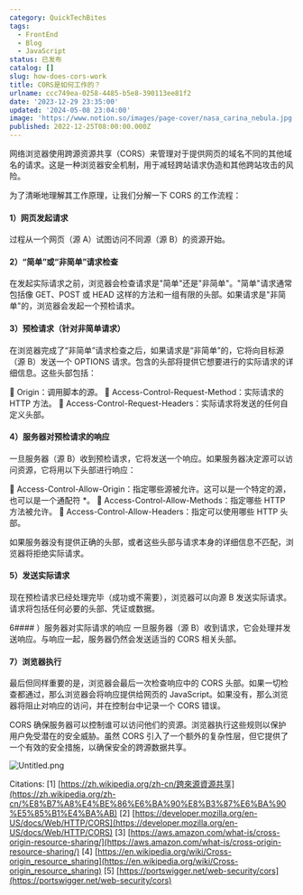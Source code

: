 ```yaml
---
category: QuickTechBites
tags:
  - FrontEnd
  - Blog
  - JavaScript
status: 已发布
catalog: []
slug: how-does-cors-work
title: CORS是如何工作的？
urlname: ccc749ea-0258-4485-b5e8-390113ee81f2
date: '2023-12-29 23:35:00'
updated: '2024-05-08 23:04:00'
image: 'https://www.notion.so/images/page-cover/nasa_carina_nebula.jpg'
published: 2022-12-25T08:00:00.000Z
---
```


网络浏览器使用跨源资源共享（CORS）来管理对于提供网页的域名不同的其他域名的请求。这是一种浏览器安全机制，用于减轻跨站请求伪造和其他跨站攻击的风险。


为了清晰地理解其工作原理，让我们分解一下 CORS 的工作流程：


#### 1）网页发起请求
过程从一个网页（源 A）试图访问不同源（源 B）的资源开始。


#### 2）“简单”或“非简单”请求检查
在发起实际请求之前，浏览器会检查请求是"简单"还是"非简单"。"简单"请求通常包括像 GET、POST 或 HEAD 这样的方法和一组有限的头部。如果请求是"非简单"的，浏览器会发起一个预检请求。


#### 3）预检请求（针对非简单请求）
在浏览器完成了“非简单”请求检查之后，如果请求是“非简单”的，它将向目标源（源 B）发送一个 OPTIONS 请求。包含的头部将提供它想要进行的实际请求的详细信息。这些头部包括：


🔸 Origin：调用脚本的源。
🔸 Access-Control-Request-Method：实际请求的 HTTP 方法。
🔸 Access-Control-Request-Headers：实际请求将发送的任何自定义头部。


#### 4）服务器对预检请求的响应
一旦服务器（源 B）收到预检请求，它将发送一个响应。如果服务器决定源可以访问资源，它将用以下头部进行响应：


🔹 Access-Control-Allow-Origin：指定哪些源被允许。这可以是一个特定的源，也可以是一个通配符 *。
🔹 Access-Control-Allow-Methods：指定哪些 HTTP 方法被允许。
🔹 Access-Control-Allow-Headers：指定可以使用哪些 HTTP 头部。


如果服务器没有提供正确的头部，或者这些头部与请求本身的详细信息不匹配，浏览器将拒绝实际请求。


#### 5）发送实际请求
现在预检请求已经处理完毕（成功或不需要），浏览器可以向源 B 发送实际请求。请求将包括任何必要的头部、凭证或数据。


6#### ）服务器对实际请求的响应
一旦服务器（源 B）收到请求，它会处理并发送响应。与响应一起，服务器仍然会发送适当的 CORS 相关头部。


#### 7）浏览器执行
最后但同样重要的是，浏览器会最后一次检查响应中的 CORS 头部。如果一切检查都通过，那么浏览器会将响应提供给网页的 JavaScript。如果没有，那么浏览器将阻止对响应的访问，并在控制台中记录一个 CORS 错误。


CORS 确保服务器可以控制谁可以访问他们的资源。浏览器执行这些规则以保护用户免受潜在的安全威胁。虽然 CORS 引入了一个额外的复杂性层，但它提供了一个有效的安全措施，以确保安全的跨源数据共享。


![Untitled.png](https://prod-files-secure.s3.us-west-2.amazonaws.com/5d24fe63-e567-4804-86f9-9fdc62e13082/b3deb140-f22b-4520-bcee-759301567801/Untitled.png?X-Amz-Algorithm=AWS4-HMAC-SHA256&X-Amz-Content-Sha256=UNSIGNED-PAYLOAD&X-Amz-Credential=ASIAZI2LB466VOS5MRWH%2F20250215%2Fus-west-2%2Fs3%2Faws4_request&X-Amz-Date=20250215T213259Z&X-Amz-Expires=3600&X-Amz-Security-Token=IQoJb3JpZ2luX2VjECYaCXVzLXdlc3QtMiJHMEUCIQDYKSpnaYVnJDdk2CBJ2DDhMUfOlqn4HPJnbYXPGguCVQIgDCEnV623wTKEXVKg4buI5mCpd%2F59cnSR72Yyiw6a2M4q%2FwMITxAAGgw2Mzc0MjMxODM4MDUiDFlFus1Ad4tGjTPgxSrcAwSpA94YvQe38GM6q0XUT53uHD%2FFAwoBaAdFDp8J4BXu%2BVrRLfWgm6OPKHP8Vqthq%2B0x%2FJ1EHorLHXW1r%2ByFVMPWlHLJoEjf4bs0wOAUURsSehg2%2BB95bOu86WGeYoHzreDT6%2FXTuYGL3v%2F151wSZ77B1Oukrx05lZGiCm9ujjXuJrZYllH3szUJt21PAtlNf6lzqjzuKUYcMjdphBn7ujNR5zlI1IVR1k2vjCyEK9K%2BvzaVKgOLy8xz%2FUERQS1SZoc7sIAJvQBVStj2b2ciz0yA9mLFKxpag7j6pNOBfn2wY3QGZTLZgH46tqnNdzC19hw2wTzX6q9mhmabQXmYWlzQ16E9XZxppnQM9E4TbHBCsJJMnrC%2B2OMnNy9aUxGO6OGRg51lYxxgBk7Zhgojq53g1wIfi71ONi1W9h7361kC4AIKmCktLmc2jcZFUhyKa0SlxaHLPHLOeMYW13ibulPPKtt6kh8XfOtZ7GFqd6HECvWf6HsbIFFW49rcRknc9I9ueKJdC2VchTiLnVqhkEiV5OjfZhMoV73h1F58xP66sbja3ZeF64pq0WqKsY726oQ9wmM1vpkQZiHI7M%2BwJIqVIdY9h1FjQqgjVhs6BqlIw123NlpYyOLPOwmcMLiPxL0GOqUBrPvsh%2FIfOMWIk7I7wKJgioX6YRUFqk2j4%2FpV51hB3T53UIb%2F%2Fn%2ByGLWekN7eECuWqH3o%2FlzMjg6xdtJTa%2F78iyW6wLRvaQv1t01V1FelquPqi7YzZSkWvnEdmtXtvxFJGh1FiVbt3LBOMKVcg%2Fktl90zKirk8VKp2CVDVTVVSLoqyBTSVfy4nYGVs0L1iDLARo9HOjKy1Oxt8EzN2hWC2OF90Fmn&X-Amz-Signature=5c4e87692aeb0b19adb8f7003fe22111e301919b90b3db528c2da2335d33c641&X-Amz-SignedHeaders=host&x-id=GetObject)


Citations:
[1] [https://zh.wikipedia.org/zh-cn/跨來源資源共享](https://zh.wikipedia.org/zh-cn/%E8%B7%A8%E4%BE%86%E6%BA%90%E8%B3%87%E6%BA%90%E5%85%B1%E4%BA%AB)
[2] [https://developer.mozilla.org/en-US/docs/Web/HTTP/CORS](https://developer.mozilla.org/en-US/docs/Web/HTTP/CORS)
[3] [https://aws.amazon.com/what-is/cross-origin-resource-sharing/](https://aws.amazon.com/what-is/cross-origin-resource-sharing/)
[4] [https://en.wikipedia.org/wiki/Cross-origin_resource_sharing](https://en.wikipedia.org/wiki/Cross-origin_resource_sharing)
[5] [https://portswigger.net/web-security/cors](https://portswigger.net/web-security/cors)


